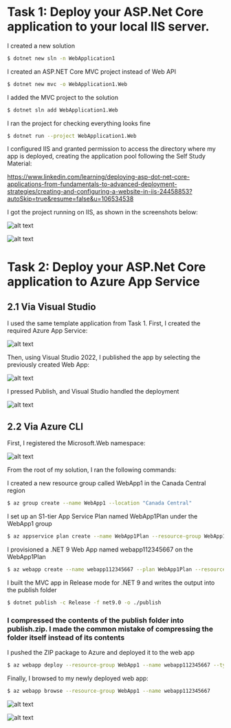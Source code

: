 # Task 1: Deploy your ASP.Net Core application to your local IIS server.

I created a new solution

```bash
$ dotnet new sln -n WebApplication1
```

I created an ASP.NET Core MVC project instead of Web API

```bash
$ dotnet new mvc -o WebApplication1.Web
```

I added the MVC project to the solution
```bash
$ dotnet sln add WebApplication1.Web
```

I ran the project for checking everything looks fine

```bash
$ dotnet run --project WebApplication1.Web
```


I configured IIS and granted permission to access the directory where my app is deployed, creating the application pool following the Self Study Material:

https://www.linkedin.com/learning/deploying-asp-dot-net-core-applications-from-fundamentals-to-advanced-deployment-strategies/creating-and-configuring-a-website-in-iis-24458853?autoSkip=true&resume=false&u=106534538

I got the project running on IIS, as shown in the screenshots below:

![alt text](./001-deploy-iis/iis-add-website.png)

![alt text](./001-deploy-iis/iis-configuration.png)

# Task 2: Deploy your ASP.Net Core application to Azure App Service 

## 2.1 Via Visual Studio

I used the same template application from Task 1. First, I created the required Azure App Service:

![alt text](./002.1-deploy-azure/101-az-portal.png)

Then, using Visual Studio 2022, I published the app by selecting the previously created Web App:

![alt text](./002.1-deploy-azure/101-az-vs2022-publish.png)

I pressed Publish, and Visual Studio handled the deployment

![alt text](./002.1-deploy-azure/104-az-finished.png)

## 2.2 Via Azure CLI

First, I registered the Microsoft.Web namespace:

![alt text](./002.2-deploy-azure-cli/202.0-register.png)

From the root of my solution, I ran the following commands:

I created a new resource group called WebApp1 in the Canada Central region

```bash
$ az group create --name WebApp1 --location "Canada Central"
```

I set up an S1-tier App Service Plan named WebApp1Plan under the WebApp1 group

```bash
$ az appservice plan create --name WebApp1Plan --resource-group WebApp1 --location "Canada Central" --sku S1
```

I provisioned a .NET 9 Web App named webapp112345667 on the WebApp1Plan

```bash
$ az webapp create --name webapp112345667 --plan WebApp1Plan --resource-group WebApp1 --runtime "dotnet:9"
```

I built the MVC app in Release mode for .NET 9 and writes the output into the publish folder
```bash
$ dotnet publish -c Release -f net9.0 -o ./publish
```

### I compressed the contents of the publish folder into publish.zip. I made the common mistake of compressing the folder itself instead of its contents

I pushed the ZIP package to Azure and deployed it to the web app

```bash
$ az webapp deploy --resource-group WebApp1 --name webapp112345667 --type zip --src-path publish.zip
```

Finally, I browsed to my newly deployed web app:

```bash
$ az webapp browse --resource-group WebApp1 --name webapp112345667
```

![alt text](./002.2-deploy-azure-cli/203-deployed.png)

![alt text](./002.2-deploy-azure-cli/203-end.png)